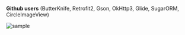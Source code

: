 **Github users** (ButterKnife, Retrofit2, Gson, OkHttp3, Glide, SugarORM, CircleImageView)

![sample](/app/src/main/res/drawable/_sample.gif)

